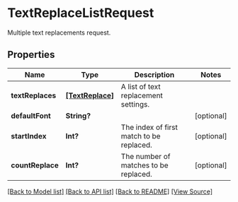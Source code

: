 ﻿# TextReplaceListRequest
Multiple text replacements request.

## Properties
Name | Type | Description | Notes
------------ | ------------- | ------------- | -------------
**textReplaces** | [**[TextReplace]**](TextReplace.md) | A list of text replacement settings. | 
**defaultFont** | **String?** |  | [optional]
**startIndex** | **Int?** | The index of first match to be replaced. | [optional]
**countReplace** | **Int?** | The number of matches to be replaced. | [optional]

[[Back to Model list]](../README.md#documentation-for-models) [[Back to API list]](../README.md#documentation-for-api-endpoints) [[Back to README]](../README.md) [[View Source]](../AsposePdfCloud/Models/TextReplaceListRequest.swift)

